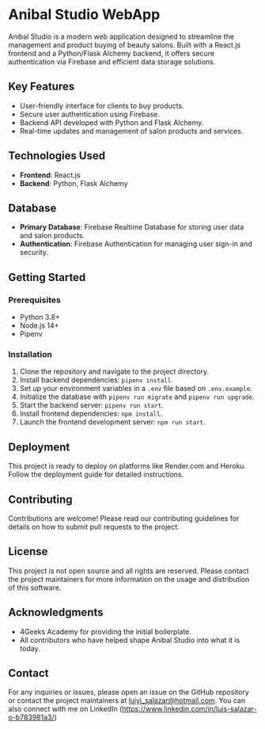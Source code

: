 # Anibal Studio WebApp

Anibal Studio is a modern web application designed to streamline the management and product buying of beauty salons. Built with a React.js frontend and a Python/Flask Alchemy backend, it offers secure authentication via Firebase and efficient data storage solutions.

## Key Features

- User-friendly interface for clients to buy products.
- Secure user authentication using Firebase.
- Backend API developed with Python and Flask Alchemy.
- Real-time updates and management of salon products and services.

## Technologies Used

- **Frontend**: React.js
- **Backend**: Python, Flask Alchemy
  
## Database

- **Primary Database**: Firebase Realtime Database for storing user data and salon products.
- **Authentication**: Firebase Authentication for managing user sign-in and security.

## Getting Started

### Prerequisites

- Python 3.8+
- Node.js 14+
- Pipenv

### Installation

1. Clone the repository and navigate to the project directory.
2. Install backend dependencies: `pipenv install`.
3. Set up your environment variables in a `.env` file based on `.env.example`.
4. Initialize the database with `pipenv run migrate` and `pipenv run upgrade`.
5. Start the backend server: `pipenv run start`.
6. Install frontend dependencies: `npm install`.
7. Launch the frontend development server: `npm run start`.

## Deployment

This project is ready to deploy on platforms like Render.com and Heroku. Follow the deployment guide for detailed instructions.

## Contributing

Contributions are welcome! Please read our contributing guidelines for details on how to submit pull requests to the project.

## License

This project is not open source and all rights are reserved. Please contact the project maintainers for more information on the usage and distribution of this software.

## Acknowledgments

- 4Geeks Academy for providing the initial boilerplate.
- All contributors who have helped shape Anibal Studio into what it is today.

## Contact

For any inquiries or issues, please open an issue on the GitHub repository or contact the project maintainers at luiyi_salazar@hotmail.com. You can also connect with me on LinkedIn (https://www.linkedin.com/in/luis-salazar-o-b783981a3/)

